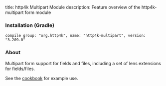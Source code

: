 title: http4k Multipart Module
description: Feature overview of the http4k-multipart form module

### Installation (Gradle)
```compile group: "org.http4k", name: "http4k-multipart", version: "3.209.0"```

### About

Multipart form support for fields and files, including a set of lens extensions for fields/files.

See the [cookbook](/cookbook/multipart_forms/) for example use.

